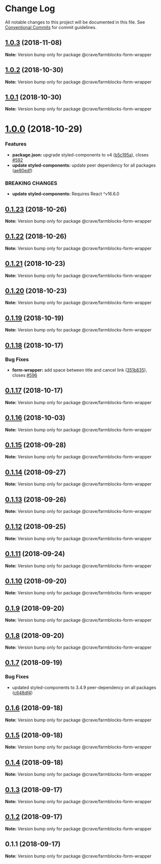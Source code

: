 # Change Log

All notable changes to this project will be documented in this file.
See [Conventional Commits](https://conventionalcommits.org) for commit guidelines.

<a name="1.0.3"></a>
## [1.0.3](https://github.com/CraveFood/farmblocks/compare/@crave/farmblocks-form-wrapper@1.0.2...@crave/farmblocks-form-wrapper@1.0.3) (2018-11-08)




**Note:** Version bump only for package @crave/farmblocks-form-wrapper

<a name="1.0.2"></a>
## [1.0.2](https://github.com/CraveFood/farmblocks/compare/@crave/farmblocks-form-wrapper@1.0.1...@crave/farmblocks-form-wrapper@1.0.2) (2018-10-30)




**Note:** Version bump only for package @crave/farmblocks-form-wrapper

<a name="1.0.1"></a>
## [1.0.1](https://github.com/CraveFood/farmblocks/compare/@crave/farmblocks-form-wrapper@1.0.0...@crave/farmblocks-form-wrapper@1.0.1) (2018-10-30)




**Note:** Version bump only for package @crave/farmblocks-form-wrapper

<a name="1.0.0"></a>
# [1.0.0](https://github.com/CraveFood/farmblocks/compare/@crave/farmblocks-form-wrapper@0.1.23...@crave/farmblocks-form-wrapper@1.0.0) (2018-10-29)


### Features

* **package.json:** upgrade styled-components to v4 ([b5c195a](https://github.com/CraveFood/farmblocks/commit/b5c195a)), closes [#592](https://github.com/CraveFood/farmblocks/issues/592)
* **update styled-components:** update peer dependency for all packages ([ae80edf](https://github.com/CraveFood/farmblocks/commit/ae80edf))


### BREAKING CHANGES

* **update styled-components:** Requires React ^v16.6.0




<a name="0.1.23"></a>
## [0.1.23](https://github.com/CraveFood/farmblocks/compare/@crave/farmblocks-form-wrapper@0.1.22...@crave/farmblocks-form-wrapper@0.1.23) (2018-10-26)




**Note:** Version bump only for package @crave/farmblocks-form-wrapper

<a name="0.1.22"></a>
## [0.1.22](https://github.com/CraveFood/farmblocks/compare/@crave/farmblocks-form-wrapper@0.1.21...@crave/farmblocks-form-wrapper@0.1.22) (2018-10-26)




**Note:** Version bump only for package @crave/farmblocks-form-wrapper

<a name="0.1.21"></a>
## [0.1.21](https://github.com/CraveFood/farmblocks/compare/@crave/farmblocks-form-wrapper@0.1.20...@crave/farmblocks-form-wrapper@0.1.21) (2018-10-23)




**Note:** Version bump only for package @crave/farmblocks-form-wrapper

<a name="0.1.20"></a>
## [0.1.20](https://github.com/CraveFood/farmblocks/compare/@crave/farmblocks-form-wrapper@0.1.19...@crave/farmblocks-form-wrapper@0.1.20) (2018-10-23)




**Note:** Version bump only for package @crave/farmblocks-form-wrapper

<a name="0.1.19"></a>
## [0.1.19](https://github.com/CraveFood/farmblocks/compare/@crave/farmblocks-form-wrapper@0.1.18...@crave/farmblocks-form-wrapper@0.1.19) (2018-10-19)




**Note:** Version bump only for package @crave/farmblocks-form-wrapper

<a name="0.1.18"></a>
## [0.1.18](https://github.com/CraveFood/farmblocks/compare/@crave/farmblocks-form-wrapper@0.1.17...@crave/farmblocks-form-wrapper@0.1.18) (2018-10-17)


### Bug Fixes

* **form-wrapper:** add space between title and cancel link ([351b835](https://github.com/CraveFood/farmblocks/commit/351b835)), closes [#596](https://github.com/CraveFood/farmblocks/issues/596)




<a name="0.1.17"></a>
## [0.1.17](https://github.com/CraveFood/farmblocks/compare/@crave/farmblocks-form-wrapper@0.1.16...@crave/farmblocks-form-wrapper@0.1.17) (2018-10-17)




**Note:** Version bump only for package @crave/farmblocks-form-wrapper

<a name="0.1.16"></a>
## [0.1.16](https://github.com/CraveFood/farmblocks/compare/@crave/farmblocks-form-wrapper@0.1.15...@crave/farmblocks-form-wrapper@0.1.16) (2018-10-03)




**Note:** Version bump only for package @crave/farmblocks-form-wrapper

<a name="0.1.15"></a>
## [0.1.15](https://github.com/CraveFood/farmblocks/compare/@crave/farmblocks-form-wrapper@0.1.14...@crave/farmblocks-form-wrapper@0.1.15) (2018-09-28)




**Note:** Version bump only for package @crave/farmblocks-form-wrapper

<a name="0.1.14"></a>
## [0.1.14](https://github.com/CraveFood/farmblocks/compare/@crave/farmblocks-form-wrapper@0.1.13...@crave/farmblocks-form-wrapper@0.1.14) (2018-09-27)




**Note:** Version bump only for package @crave/farmblocks-form-wrapper

<a name="0.1.13"></a>
## [0.1.13](https://github.com/CraveFood/farmblocks/compare/@crave/farmblocks-form-wrapper@0.1.12...@crave/farmblocks-form-wrapper@0.1.13) (2018-09-26)




**Note:** Version bump only for package @crave/farmblocks-form-wrapper

<a name="0.1.12"></a>
## [0.1.12](https://github.com/CraveFood/farmblocks/compare/@crave/farmblocks-form-wrapper@0.1.11...@crave/farmblocks-form-wrapper@0.1.12) (2018-09-25)




**Note:** Version bump only for package @crave/farmblocks-form-wrapper

<a name="0.1.11"></a>
## [0.1.11](https://github.com/CraveFood/farmblocks/compare/@crave/farmblocks-form-wrapper@0.1.10...@crave/farmblocks-form-wrapper@0.1.11) (2018-09-24)




**Note:** Version bump only for package @crave/farmblocks-form-wrapper

<a name="0.1.10"></a>
## [0.1.10](https://github.com/CraveFood/farmblocks/compare/@crave/farmblocks-form-wrapper@0.1.9...@crave/farmblocks-form-wrapper@0.1.10) (2018-09-20)




**Note:** Version bump only for package @crave/farmblocks-form-wrapper

<a name="0.1.9"></a>
## [0.1.9](https://github.com/CraveFood/farmblocks/compare/@crave/farmblocks-form-wrapper@0.1.8...@crave/farmblocks-form-wrapper@0.1.9) (2018-09-20)




**Note:** Version bump only for package @crave/farmblocks-form-wrapper

<a name="0.1.8"></a>
## [0.1.8](https://github.com/CraveFood/farmblocks/compare/@crave/farmblocks-form-wrapper@0.1.7...@crave/farmblocks-form-wrapper@0.1.8) (2018-09-20)




**Note:** Version bump only for package @crave/farmblocks-form-wrapper

<a name="0.1.7"></a>
## [0.1.7](https://github.com/CraveFood/farmblocks/compare/@crave/farmblocks-form-wrapper@0.1.6...@crave/farmblocks-form-wrapper@0.1.7) (2018-09-19)


### Bug Fixes

* updated styled-components to 3.4.9 peer-dependency on all packages ([c648df4](https://github.com/CraveFood/farmblocks/commit/c648df4))




<a name="0.1.6"></a>
## [0.1.6](https://github.com/CraveFood/farmblocks/compare/@crave/farmblocks-form-wrapper@0.1.5...@crave/farmblocks-form-wrapper@0.1.6) (2018-09-18)




**Note:** Version bump only for package @crave/farmblocks-form-wrapper

<a name="0.1.5"></a>
## [0.1.5](https://github.com/CraveFood/farmblocks/compare/@crave/farmblocks-form-wrapper@0.1.4...@crave/farmblocks-form-wrapper@0.1.5) (2018-09-18)




**Note:** Version bump only for package @crave/farmblocks-form-wrapper

<a name="0.1.4"></a>
## [0.1.4](https://github.com/CraveFood/farmblocks/compare/@crave/farmblocks-form-wrapper@0.1.3...@crave/farmblocks-form-wrapper@0.1.4) (2018-09-18)




**Note:** Version bump only for package @crave/farmblocks-form-wrapper

<a name="0.1.3"></a>
## [0.1.3](https://github.com/CraveFood/farmblocks/compare/@crave/farmblocks-form-wrapper@0.1.2...@crave/farmblocks-form-wrapper@0.1.3) (2018-09-17)




**Note:** Version bump only for package @crave/farmblocks-form-wrapper

<a name="0.1.2"></a>
## [0.1.2](https://github.com/CraveFood/farmblocks/compare/@crave/farmblocks-form-wrapper@0.1.1...@crave/farmblocks-form-wrapper@0.1.2) (2018-09-17)




**Note:** Version bump only for package @crave/farmblocks-form-wrapper

<a name="0.1.1"></a>
## 0.1.1 (2018-09-17)




**Note:** Version bump only for package @crave/farmblocks-form-wrapper
